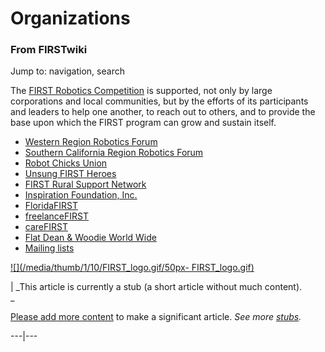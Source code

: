 

# Organizations

### From FIRSTwiki

Jump to: navigation, search

The [FIRST Robotics Competition](/index.php/FIRST_Robotics_Competition "FIRST
Robotics Competition" ) is supported, not only by large corporations and local
communities, but by the efforts of its participants and leaders to help one
another, to reach out to others, and to provide the base upon which the FIRST
program can grow and sustain itself.

  * [Western Region Robotics Forum](/index.php?title=Western_Region_Robotics_Forum&action=edit "Western Region Robotics Forum" )
  * [Southern California Region Robotics Forum](/index.php?title=Southern_California_Region_Robotics_Forum&action=edit "Southern California Region Robotics Forum" )
  * [Robot Chicks Union](/index.php/Robot_Chicks_Union "Robot Chicks Union" )
  * [Unsung FIRST Heroes](/index.php/Unsung_FIRST_Heroes "Unsung FIRST Heroes" )
  * [FIRST Rural Support Network](/index.php?title=FIRST_Rural_Support_Network&action=edit "FIRST Rural Support Network" )
  * [Inspiration Foundation, Inc.](/index.php?title=Inspiration_Foundation%2C_Inc.&action=edit "Inspiration Foundation, Inc." )
  * [FloridaFIRST](/index.php?title=FloridaFIRST&action=edit "FloridaFIRST" )
  * [freelanceFIRST](/index.php/FreelanceFIRST "FreelanceFIRST" )
  * [careFIRST](/index.php/CareFIRST "CareFIRST" )
  * [Flat Dean &amp; Woodie World Wide](/index.php/Flat_Dean_%26_Woodie_World_Wide "Flat Dean & Woodie World Wide" )
  * [Mailing lists](/index.php/Mailing_lists "Mailing lists" )

[![](/media/thumb/1/10/FIRST_logo.gif/50px-
FIRST_logo.gif)](/index.php/Image:FIRST_logo.gif "" )

|  _This article is currently a stub (a short article without much content).  
_

[Please add more
content](http://www.firstwiki.net/index.php?title=Organizations&action=edit
"http://www.firstwiki.net/index.php?title=Organizations&action=edit" ) to make
a significant article. _See more [stubs](/index.php/Special:Shortpages
"Special:Shortpages" )._  
  
---|---  
  
